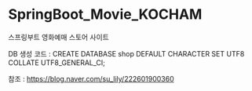# SpringBoot_Movie_KOCHAM
스프링부트 영화예매 스토어 사이트

DB 생성 코드 : 
CREATE DATABASE shop DEFAULT CHARACTER SET UTF8 COLLATE UTF8_GENERAL_CI;

참조 : 
https://blog.naver.com/su_lily/222601900360
